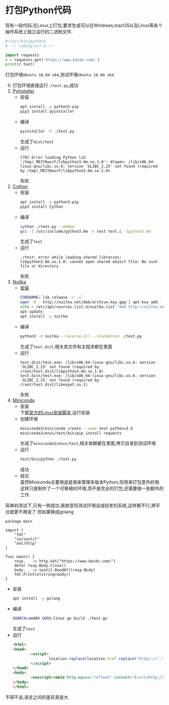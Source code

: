 # 打包Python代码
现有一段代码,在Linux上打包,要求生成可以在Windows,macOS以及Linux等各个操作系统上独立运行的二进制文件.
```python
#!/usr/bin/python3
# -*- coding:utf-8 -*-

import requests
r = requests.get('https://www.baidu.com/')
print(r.text)
```
打包环境`Ubuntu 18.04 x64`,测试环境`Ubuntu 16.04 x64`.

0. 打包环境直接运行`./test.py`,成功
1. [PyInstaller](https://www.pyinstaller.org/)
    * 安装
        ```bash
        apt install -y python3-pip
        pip3 install pyinstaller
        ```
    * 编译
        ```bash
        pyinstaller -F ./test.py
        ```
        生成了`dist/test`
    * 运行
        ```
        [70] Error loading Python lib '/tmp/_MEIY6wurF/libpython3.6m.so.1.0': dlopen: /lib/x86_64-linux-gnu/libc.so.6: version `GLIBC_2.25' not found (required by /tmp/_MEIY6wurF/libpython3.6m.so.1.0)
        ```
        失败
2. [Cython](http://cython.org/)
    * 安装
        ```bash
        apt install -y python3-pip
        pip3 install Cython
        ```
    * 编译
        ```bash
        cython ./test.py --embed
        gcc -I /usr/include/python3.6m -o test test.c -lpython3.6m
        ```
        生成了`test`
    * 运行
        ```
        ./test: error while loading shared libraries: libpython3.6m.so.1.0: cannot open shared object file: No such file or directory
        ```
        失败
3. [Nuitka](http://nuitka.net/)
    * [安装](http://nuitka.net/pages/download.html)
        ```bash
        CODENAME=`lsb_release -c -s`
        wget -O - http://nuitka.net/deb/archive.key.gpg | apt-key add -
        echo > /etc/apt/sources.list.d/nuitka.list "deb http://nuitka.net/deb/stable/$CODENAME $CODENAME main"
        apt update
        apt install -y nuitka
        ```
    * 编译
        ```bash
        python3 -m nuitka --recurse-all --standalone ./test.py
        ```
        生成了`test.dist`,相关库文件和主程序都在里面
    * 运行
        ```
        test.dist/test.exe: /lib/x86_64-linux-gnu/libc.so.6: version `GLIBC_2.25' not found (required by /root/test.dist/libpython3.6m.so.1.0)
        test.dist/test.exe: /lib/x86_64-linux-gnu/libc.so.6: version `GLIBC_2.25' not found (required by /root/test.dist/libexpat.so.1)
        ```
        失败
4. [Miniconda](https://conda.io/miniconda.html)
    * 安装  
    下载[官方的Linux安装脚本](https://repo.continuum.io/miniconda/Miniconda3-latest-Linux-x86_64.sh),运行安装
    * 创建环境
        ```bash
        miniconda3/bin/conda create --name test python=3.6
        miniconda3/envs/test/bin/pip install requests
        ```
        生成了`miniconda3/envs/test`,相关依赖都在里面,拷贝目录到测试环境
    * 运行
        ```bash
        test/bin/python ./test.py
        ```
        成功
    * 结论  
    虽然Miniconda主要用途是用来管理多版本Python,但用来打包意外好用.这样只是制作了一个可移植的环境,而不是完全的打包,还需要做一些额外的工作.

简单的测试下,只有一例成功,我故意将测试环境设成较老的系统,这样都不行,跨平台就更不用说了.但如果换成golang
```golang
package main

import (
	"fmt"
	"io/ioutil"
	"net/http"
)

func main() {
	resp, _ := http.Get("https://www.baidu.com/")
	defer resp.Body.Close()
	body, _ := ioutil.ReadAll(resp.Body)
	fmt.Println(string(body))
}
```
* 安装
    ```bash
    apt install -y golang
    ```
* 编译
    ```bash
    GOARCH=amd64 GOOS=linux go build ./test.go
    ```
    生成了`test`
* 运行
    ```html
    <html>
    <head>
            <script>
                    location.replace(location.href.replace("https://","http://"));
            </script>
    </head>
    <body>
            <noscript><meta http-equiv="refresh" content="0;url=http://www.baidu.com/"></noscript>
    </body>
    </html>
    ```

不得不说,语言之间的差异真是大.